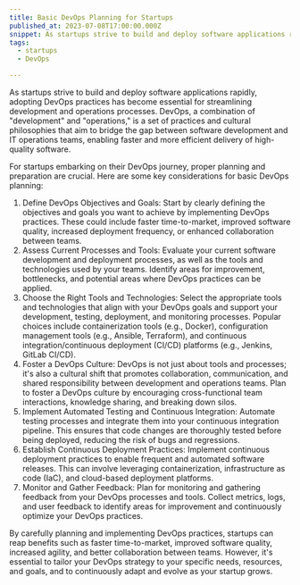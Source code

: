 ```yaml
---
title: Basic DevOps Planning for Startups
published_at: 2023-07-08T17:00:00.000Z
snippet: As startups strive to build and deploy software applications rapidly, adopting DevOps practices has become essential for streamlining development and operations processes
tags:
  - startups
  - DevOps

---
```


As startups strive to build and deploy software applications rapidly, adopting DevOps practices has become essential for streamlining development and operations processes. DevOps, a combination of "development" and "operations," is a set of practices and cultural philosophies that aim to bridge the gap between software development and IT operations teams, enabling faster and more efficient delivery of high-quality software.

For startups embarking on their DevOps journey, proper planning and preparation are crucial. Here are some key considerations for basic DevOps planning:

  1. Define DevOps Objectives and Goals: Start by clearly defining the objectives and goals you want to achieve by implementing DevOps practices. These could include faster time-to-market, improved software quality, increased deployment frequency, or enhanced collaboration between teams.
  2. Assess Current Processes and Tools: Evaluate your current software development and deployment processes, as well as the tools and technologies used by your teams. Identify areas for improvement, bottlenecks, and potential areas where DevOps practices can be applied.
  3. Choose the Right Tools and Technologies: Select the appropriate tools and technologies that align with your DevOps goals and support your development, testing, deployment, and monitoring processes. Popular choices include containerization tools (e.g., Docker), configuration management tools (e.g., Ansible, Terraform), and continuous integration/continuous deployment (CI/CD) platforms (e.g., Jenkins, GitLab CI/CD).
  4. Foster a DevOps Culture: DevOps is not just about tools and processes; it's also a cultural shift that promotes collaboration, communication, and shared responsibility between development and operations teams. Plan to foster a DevOps culture by encouraging cross-functional team interactions, knowledge sharing, and breaking down silos.
  5. Implement Automated Testing and Continuous Integration: Automate testing processes and integrate them into your continuous integration pipeline. This ensures that code changes are thoroughly tested before being deployed, reducing the risk of bugs and regressions.
  6. Establish Continuous Deployment Practices: Implement continuous deployment practices to enable frequent and automated software releases. This can involve leveraging containerization, infrastructure as code (IaC), and cloud-based deployment platforms.
  7. Monitor and Gather Feedback: Plan for monitoring and gathering feedback from your DevOps processes and tools. Collect metrics, logs, and user feedback to identify areas for improvement and continuously optimize your DevOps practices.

By carefully planning and implementing DevOps practices, startups can reap benefits such as faster time-to-market, improved software quality, increased agility, and better collaboration between teams. However, it's essential to tailor your DevOps strategy to your specific needs, resources, and goals, and to continuously adapt and evolve as your startup grows.